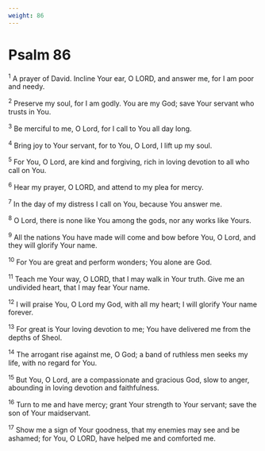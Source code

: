 ```yaml
---
weight: 86
---
```


# Psalm 86

<sup>1</sup> A prayer of David. Incline Your ear, O LORD, and answer me, for I am poor and needy. 

<sup>2</sup> Preserve my soul, for I am godly. You are my God; save Your servant who trusts in You. 

<sup>3</sup> Be merciful to me, O Lord, for I call to You all day long. 

<sup>4</sup> Bring joy to Your servant, for to You, O Lord, I lift up my soul. 

<sup>5</sup> For You, O Lord, are kind and forgiving, rich in loving devotion to all who call on You. 

<sup>6</sup> Hear my prayer, O LORD, and attend to my plea for mercy. 

<sup>7</sup> In the day of my distress I call on You, because You answer me. 

<sup>8</sup> O Lord, there is none like You among the gods, nor any works like Yours. 

<sup>9</sup> All the nations You have made will come and bow before You, O Lord, and they will glorify Your name. 

<sup>10</sup> For You are great and perform wonders; You alone are God. 

<sup>11</sup> Teach me Your way, O LORD, that I may walk in Your truth. Give me an undivided heart, that I may fear Your name. 

<sup>12</sup> I will praise You, O Lord my God, with all my heart; I will glorify Your name forever. 

<sup>13</sup> For great is Your loving devotion to me; You have delivered me from the depths of Sheol. 

<sup>14</sup> The arrogant rise against me, O God; a band of ruthless men seeks my life, with no regard for You. 

<sup>15</sup> But You, O Lord, are a compassionate and gracious God, slow to anger, abounding in loving devotion and faithfulness. 

<sup>16</sup> Turn to me and have mercy; grant Your strength to Your servant; save the son of Your maidservant. 

<sup>17</sup> Show me a sign of Your goodness, that my enemies may see and be ashamed; for You, O LORD, have helped me and comforted me. 


